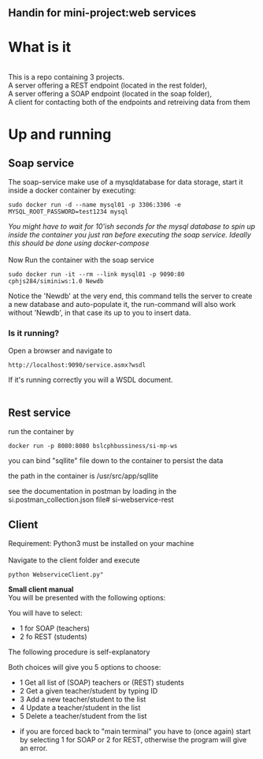 ## Handin for mini-project:web services


# What is it
<br>
This is a repo containing 3 projects.<br>
A server offering a REST endpoint (located in the rest folder),<br>
A server offering a SOAP endpoint (located in the soap folder),<br>
A client for contacting both of the endpoints and retreiving data from them<br>

# Up and running

## Soap service
The soap-service make use of a mysqldatabase for data storage, start it inside a docker container by executing:
```
sudo docker run -d --name mysql01 -p 3306:3306 -e MYSQL_ROOT_PASSWORD=test1234 mysql
```
<i>You might have to wait for 10'ish seconds for the mysql database to spin up inside the container you just ran before executing the soap service. Ideally this should be done using docker-compose</i><br>
<br>
Now Run the container with the soap service 
```
sudo docker run -it --rm --link mysql01 -p 9090:80 cphjs284/siminiws:1.0 Newdb
```
Notice the 'Newdb' at the very end, this command tells the server to create a new database and auto-populate it, the run-command will also work without 'Newdb', in that case its up to you to insert data.
### Is it running?
Open a browser and navigate to 
```
http://localhost:9090/service.asmx?wsdl
```
If it's running correctly you will a WSDL document.
<br>
<br>
## Rest service

run the container by
```
docker run -p 8080:8080 bslcphbussiness/si-mp-ws
```
you can bind "sqllite" file down to the container to persist the data

the path in the container is /usr/src/app/sqllite

see the documentation in postman by loading in the si.postman_collection.json file# si-webservice-rest
<br>
## Client
Requirement: Python3 must be installed on your machine<br>
<br>
Navigate to the client folder and execute
```
python WebserviceClient.py"
```
<b>Small client manual</b><br>
You will be presented with the following options:

You will have to select:
- 1 for SOAP (teachers)
- 2 fo REST (students)

The following procedure is self-explanatory

Both choices will give you 5 options to choose:
- 1 Get all list of (SOAP) teachers or (REST) students 
- 2 Get a given teacher/student by typing ID
- 3 Add a new teacher/student to the list
- 4 Update a teacher/student in the list 
- 5 Delete a teacher/student from the list

* if you are forced back to "main terminal" you have to (once again) start by selecting 1 for SOAP or 2 for REST, 
otherwise the program will give an error. 

